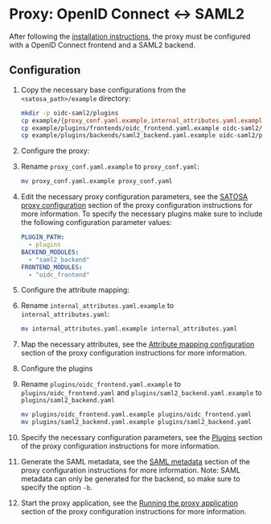 # Proxy: OpenID Connect <-> SAML2
After following the [installation instructions](README.md#installation), the proxy must
be configured with a OpenID Connect frontend and a SAML2 backend.

## Configuration

1. Copy the necessary base configurations from the `<satosa_path>/example` directory:
   ```bash
   mkdir -p oidc-saml2/plugins
   cp example/{proxy_conf.yaml.example,internal_attributes.yaml.example} oidc-saml2/
   cp example/plugins/frontends/oidc_frontend.yaml.example oidc-saml2/plugins/
   cp example/plugins/backends/saml2_backend.yaml.example oidc-saml2/plugins/
   ```

1. Configure the proxy:
  1. Rename `proxy_conf.yaml.example` to `proxy_conf.yaml`:
     ```bash
     mv proxy_conf.yaml.example proxy_conf.yaml
     ```

  1. Edit the necessary proxy configuration parameters, see the [SATOSA proxy
     configuration](README.md#proxy_conf) section of the proxy configuration instructions
     for more information.
     To specify the necessary plugins make sure to include the following
     configuration parameter values:
     ```yaml  
     PLUGIN_PATH:
       - plugins
     BACKEND_MODULES:
       - "saml2_backend"
     FRONTEND_MODULES:
       - "oidc_frontend"
     ```

1. Configure the attribute mapping:
  1. Rename `internal_attributes.yaml.example` to `internal_attributes.yaml`:
     ```bash
     mv internal_attributes.yaml.example internal_attributes.yaml
     ```

  1. Map the necessary attributes, see the [Attribute mapping configuration](README.md#attr_map)
     section of the proxy configuration instructions for more
     information.

1. Configure the plugins
  1. Rename `plugins/oidc_frontend.yaml.example` to `plugins/oidc_frontend.yaml`
     and `plugins/saml2_backend.yaml.example` to `plugins/saml2_backend.yaml`
     ```bash
     mv plugins/oidc_frontend.yaml.example plugins/oidc_frontend.yaml
     mv plugins/saml2_backend.yaml.example plugins/saml2_backend.yaml
     ```

  1. Specify the necessary configuration parameters, see the [Plugins](README.md#plugins) section
     of the proxy configuration instructions for more information.

1. Generate the SAML metadata, see the [SAML metadata](README.md#saml_metadata) section of the
   proxy configuration instructions for more information. Note: SAML metadata can only be generated
   for the backend, so make sure to specify the option `-b`. 

1. Start the proxy application, see the [Running the proxy application](README.md#run) section of
   the proxy configuration instructions for more information.
